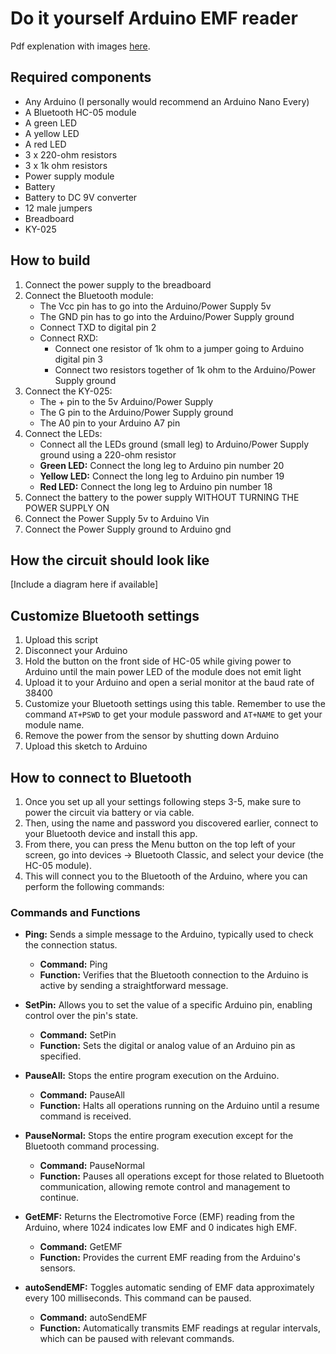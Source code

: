 # Do it yourself Arduino EMF reader
Pdf explenation with images [here](https://github.com/Hrodebert17/Do-it-yourself-Arduino-EMF/blob/main/Do%20it%20yourself%20Arduino%20EMF%20reader.pdf).
## Required components
- Any Arduino (I personally would recommend an Arduino Nano Every)
- A Bluetooth HC-05 module
- A green LED
- A yellow LED
- A red LED
- 3 x 220-ohm resistors
- 3 x 1k ohm resistors
- Power supply module
- Battery
- Battery to DC 9V converter
- 12 male jumpers
- Breadboard
- KY-025

## How to build

1. Connect the power supply to the breadboard
2. Connect the Bluetooth module:
   - The Vcc pin has to go into the Arduino/Power Supply 5v
   - The GND pin has to go into the Arduino/Power Supply ground
   - Connect TXD to digital pin 2
   - Connect RXD:
     - Connect one resistor of 1k ohm to a jumper going to Arduino digital pin 3
     - Connect two resistors together of 1k ohm to the Arduino/Power Supply ground
3. Connect the KY-025:
   - The + pin to the 5v Arduino/Power Supply
   - The G pin to the Arduino/Power Supply ground
   - The A0 pin to your Arduino A7 pin
4. Connect the LEDs:
   - Connect all the LEDs ground (small leg) to Arduino/Power Supply ground using a 220-ohm resistor
   - **Green LED:** Connect the long leg to Arduino pin number 20
   - **Yellow LED:** Connect the long leg to Arduino pin number 19
   - **Red LED:** Connect the long leg to Arduino pin number 18
5. Connect the battery to the power supply WITHOUT TURNING THE POWER SUPPLY ON
6. Connect the Power Supply 5v to Arduino Vin
7. Connect the Power Supply ground to Arduino gnd

## How the circuit should look like

[Include a diagram here if available]

## Customize Bluetooth settings

1. Upload this script
2. Disconnect your Arduino
3. Hold the button on the front side of HC-05 while giving power to Arduino until the main power LED of the module does not emit light
4. Upload it to your Arduino and open a serial monitor at the baud rate of 38400
5. Customize your Bluetooth settings using this table. Remember to use the command `AT+PSWD` to get your module password and `AT+NAME` to get your module name.
6. Remove the power from the sensor by shutting down Arduino
7. Upload this sketch to Arduino

## How to connect to Bluetooth

1. Once you set up all your settings following steps 3-5, make sure to power the circuit via battery or via cable.
2. Then, using the name and password you discovered earlier, connect to your Bluetooth device and install this app.
3. From there, you can press the Menu button on the top left of your screen, go into devices -> Bluetooth Classic, and select your device (the HC-05 module).
4. This will connect you to the Bluetooth of the Arduino, where you can perform the following commands:

### Commands and Functions

- **Ping:** Sends a simple message to the Arduino, typically used to check the connection status.
  - **Command:** Ping
  - **Function:** Verifies that the Bluetooth connection to the Arduino is active by sending a straightforward message.

- **SetPin:** Allows you to set the value of a specific Arduino pin, enabling control over the pin's state.
  - **Command:** SetPin
  - **Function:** Sets the digital or analog value of an Arduino pin as specified.

- **PauseAll:** Stops the entire program execution on the Arduino.
  - **Command:** PauseAll
  - **Function:** Halts all operations running on the Arduino until a resume command is received.

- **PauseNormal:** Stops the entire program execution except for the Bluetooth command processing.
  - **Command:** PauseNormal
  - **Function:** Pauses all operations except for those related to Bluetooth communication, allowing remote control and management to continue.

- **GetEMF:** Returns the Electromotive Force (EMF) reading from the Arduino, where 1024 indicates low EMF and 0 indicates high EMF.
  - **Command:** GetEMF
  - **Function:** Provides the current EMF reading from the Arduino's sensors.

- **autoSendEMF:** Toggles automatic sending of EMF data approximately every 100 milliseconds. This command can be paused.
  - **Command:** autoSendEMF
  - **Function:** Automatically transmits EMF readings at regular intervals, which can be paused with relevant commands.

